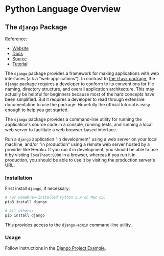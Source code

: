 # Python Language Overview

## The `django` Package

Reference:

  + [Website](https://www.djangoproject.com/)
  + [Docs](https://docs.djangoproject.com/en/1.11/)
  + [Source](https://github.com/django/django)
  + [Tutorial](https://docs.djangoproject.com/en/1.11/intro/)

The `django` package provides a framework for making applications with web interfaces (a.k.a "web applications"). In contrast to [the `flask` package](flask.md), the `django` package requires a developer to conform to its conventions for file naming, directory structure, and overall application architecture. This may actually be helpful for beginners because most of the hard concepts have been simplified. But it requires a developer to read through extensive documentation to use the package. Hopefully the official tutorial is easy enough to help you get started.

The `django` package provides a command-line utility for running the application's source code in a console, running tests, and running a local web server to facilitate a web browser-based interface.

Run a `django` application "in development" using a web server on your local machine, and/or "in production" using a remote web server hosted by a provider like Heroku. If you run it in development, you should be able to use it by visiting `localhost:8000` in a browser, whereas if you run it in production, you should be able to use it by visiting the production server's URL.

### Installation

First install `django`, if necessary:

```` sh
# For Homebrew-installed Python 3.x on Mac OS:
pip3 install django

# All others:
pip install django
````

This provides access to the `django-admin` command-line utility.

### Usage

Follow instructions in the [Django Project Example](/projects/freestyle/examples/django-web-app/project-example.md).

